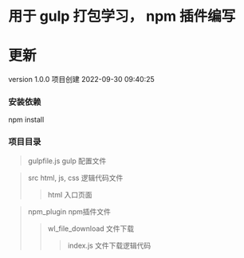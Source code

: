 # 用于 gulp 打包学习， npm 插件编写

# 更新
version 1.0.0
项目创建   2022-09-30 09:40:25

### 安装依赖  
npm install

### 项目目录
>gulpfile.js  gulp 配置文件

>src        html, js, css 逻辑代码文件
>> html         入口页面

>npm_plugin   npm插件文件
>> wl_file_download  文件下载
>>> index.js   文件下载逻辑代码
